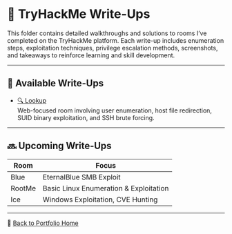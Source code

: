 # 🧠 TryHackMe Write-Ups

This folder contains detailed walkthroughs and solutions to rooms I’ve completed on the TryHackMe platform. Each write-up includes enumeration steps, exploitation techniques, privilege escalation methods, screenshots, and takeaways to reinforce learning and skill development.

---

## 📄 Available Write-Ups

- [🔍 Lookup](./lookup.md)  
  Web-focused room involving user enumeration, host file redirection, SUID binary exploitation, and SSH brute forcing.

---

## 🔜 Upcoming Write-Ups

| Room | Focus |
|------|-------|
| Blue | EternalBlue SMB Exploit |
| RootMe | Basic Linux Enumeration & Exploitation |
| Ice | Windows Exploitation, CVE Hunting |

---

📁 [Back to Portfolio Home](../README.md)

